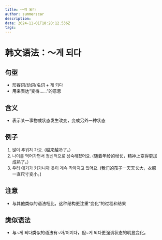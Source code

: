```yaml
---
title: 〜게 되다
author: summerscar
description:
date: 2024-11-01T18:28:12.536Z
tags:
---
```


# 韩文语法：〜게 되다

## 句型
- 形容词/动词/名词 + 게 되다
- 用来表达“变得……”的意思

## 含义
- 表示某一事物或状态发生改变，变成另外一种状态

## 例子
1. <Speak>많이 추워져 가요.</Speak> (越来越冷了。)
2. <Speak>나이를 먹어가면서 정신적으로 성숙해졌어요.</Speak> (随着年龄的增长，精神上变得更加成熟了。)
3. <Speak>우리 애기가 커가니까 옷이 계속 작아지고 있어요.</Speak> (我们的孩子一天天长大，衣服一直尺寸变小。)

## 注意
- 与其他类似的语法相比，这种结构更注重“变化”的过程和结果

## 类似语法
- 与~게 되다类似的语法有~아/어지다，但~게 되다更强调状态的明显变化。